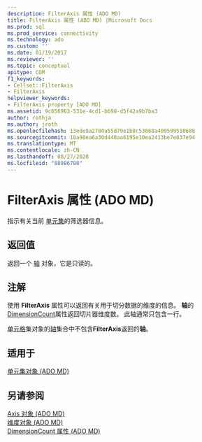 ```yaml
---
description: FilterAxis 属性 (ADO MD)
title: FilterAxis 属性 (ADO MD) |Microsoft Docs
ms.prod: sql
ms.prod_service: connectivity
ms.technology: ado
ms.custom: ''
ms.date: 01/19/2017
ms.reviewer: ''
ms.topic: conceptual
apitype: COM
f1_keywords:
- Cellset::FilterAxis
- FilterAxis
helpviewer_keywords:
- FilterAxis property [ADO MD]
ms.assetid: 9c656963-531e-4cd1-b698-d5f42a9b7ba3
author: rothja
ms.author: jroth
ms.openlocfilehash: 13ede9a2780a55d79e1b8c53868a409599510688
ms.sourcegitcommit: 18a98ea6a30d448aa6195e10ea2413be7e837e94
ms.translationtype: MT
ms.contentlocale: zh-CN
ms.lasthandoff: 08/27/2020
ms.locfileid: "88986708"
---
```

# <a name="filteraxis-property-ado-md"></a>FilterAxis 属性 (ADO MD)
指示有关当前 [单元集](./cellset-object-ado-md.md)的筛选器信息。  
  
## <a name="return-values"></a>返回值  
 返回一个 [轴](./axis-object-ado-md.md) 对象，它是只读的。  
  
## <a name="remarks"></a>注解  
 使用 **FilterAxis** 属性可以返回有关用于切分数据的维度的信息。 **轴**的[DimensionCount](./dimensioncount-property-ado-md.md)属性返回切片器维度数。 此轴通常只包含一行。  
  
 [单元格](./cellset-object-ado-md.md)集对象的[轴](./axes-collection-ado-md.md)集合中不包含**FilterAxis**返回的**轴**。  
  
## <a name="applies-to"></a>适用于  
 [单元集对象 (ADO MD)](./cellset-object-ado-md.md)  
  
## <a name="see-also"></a>另请参阅  
 [Axis 对象 (ADO MD) ](./axis-object-ado-md.md)   
 [维度对象 (ADO MD) ](./dimension-object-ado-md.md)   
 [DimensionCount 属性 (ADO MD)](./dimensioncount-property-ado-md.md)